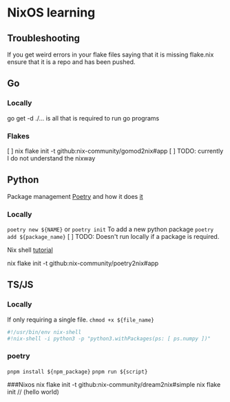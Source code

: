 # NixOS learning 

## Troubleshooting
If you get weird errors in your flake files saying that it is missing flake.nix ensure that it is a repo and has been pushed.
## Go 

### Locally
go get -d ./... is all that is required to run go programs


### Flakes
[ ] nix flake init -t github:nix-community/gomod2nix#app
[ ] TODO: currently I do not understand the nixway

## Python
Package management [Poetry](https://python-poetry.org/docs/) and how it does [it](https://toraritte.github.io/poetry-intro/#using-a-hrefhttpspython-poetryorg-titlethe-poetry-websitepoetrya-with-a-hrefhttpsnixosorg-titlethe-website-of-the-nix-cross-platform-system-package-managernixa)

### Locally

`poetry new ${NAME}` or `poetry init`
To add a new python package `poetry add ${package_name}`
[ ] TODO: Doesn't run locally if a package is required.


Nix shell [tutorial](https://nixos.org/manual/nixpkgs/stable/#python)

nix flake init -t github:nix-community/poetry2nix#app

## TS/JS

### Locally

If only requiring a single file.
`chmod +x ${file_name}`
```nix
#!/usr/bin/env nix-shell
#!nix-shell -i python3 -p "python3.withPackages(ps: [ ps.numpy ])"
```

### poetry
`pnpm install ${npm_package}` 
`pnpm run ${script}`

###Nixos
nix flake init -t github:nix-community/dream2nix#simple
nix flake init // (hello world)